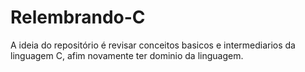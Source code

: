 # Relembrando-C
A ideia do repositório é revisar conceitos basicos e intermediarios da linguagem C, afim novamente ter dominio da linguagem.
